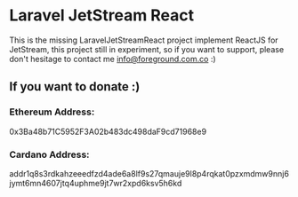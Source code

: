 # Laravel JetStream React
 This is the missing LaravelJetStreamReact project implement ReactJS for JetStream, this project still in experiment, so if you want to support, please don't hesitage to contact me info@foreground.com.co :)

## If you want to donate :)


### Ethereum Address:

0x3Ba48b71C5952F3A02b483dc498daF9cd71968e9

### Cardano Address: 

addr1q8s3rdkahzeeedfzd4ade6a8lf9s27qmauje9l8p4rqkat0pzxmdmw9nnj6jymt6mn4607jtq4uphme9jt7wr2xpd6ksv5h6kd